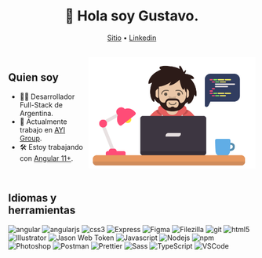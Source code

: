 <h1 align="center">👋 Hola soy Gustavo.</h1>
<p align="center">
  <a href="https://gustavokoutian.com">Sitio</a>  •
  <a href="https://www.linkedin.com/in/gkoutian">Linkedin</a>
</p>

<br />

<img align="right" alt="GIF" src="yo.png" width="340px" style="margin-bottom: 100px"/>

## Quien soy

- 🙍‍♂️ Desarrollador Full-Stack de Argentina.
- 💼 Actualmente trabajo en [AYI Group](https://ayi.group/).
- 🛠️ Estoy trabajando con [Angular 11+](https://angular.io/).

<br />

## Idiomas y herramientas
<p>
  <img alt="angular" src="https://img.shields.io/badge/-Angular-DD0031?style=flat&logo=angular&logoColor=white" />
  <img alt="angularjs" src="https://img.shields.io/badge/-AngularJS-E23237?style=flat&logo=angularjs&logoColor=white" />
  <img alt="css3" src="https://img.shields.io/badge/-CSS3-1572B6?style=flat&logo=css3&logoColor=white" />
  <img alt="Express" src="https://img.shields.io/badge/-Express-000000?style=flat&logo=express&logoColor=white" />
  <img alt="Figma" src="https://img.shields.io/badge/-Figma-F24E1E?style=flat&logo=figma&logoColor=white" />
  <img alt="Filezilla" src="https://img.shields.io/badge/-Filezilla-BF0000?style=flat&logo=FileZilla&logoColor=white" />
  <img alt="git" src="https://img.shields.io/badge/-Git-F05032?style=flat&logo=git&logoColor=white" />
  <img alt="html5" src="https://img.shields.io/badge/-HTML5-E34F26?style=flat&logo=html5&logoColor=white" />
  <img alt="Illustrator" src="https://img.shields.io/badge/-Illustrator-FF9A00?style=flat&logo=adobe-illustrator&logoColor=333333" />
  <img alt="Jason Web Token" src="https://img.shields.io/badge/-JWT-000000?style=flat&logo=json-web-tokens&logoColor=white" />
  <img alt="Javascript" src="https://img.shields.io/badge/-Javascript-F7DF1E?style=flat&logo=javascript&logoColor=333333" />
  <img alt="Nodejs" src="https://img.shields.io/badge/-Nodejs-339933?style=flat&logo=node-dot-js&logoColor=white" />
  <img alt="npm" src="https://img.shields.io/badge/-NPM-CB3837?style=flat&logo=npm&logoColor=white" />
  <img alt="Photoshop" src="https://img.shields.io/badge/-Photoshop-31A8FF?style=flat&logo=adobe-photoshop&logoColor=white" />
  <img alt="Postman" src="https://img.shields.io/badge/-Postman-FF6C37?style=flat&logo=Postman&logoColor=white" />
  <img alt="Prettier" src="https://img.shields.io/badge/-Prettier-F7B93E?style=flat&logo=prettier&logoColor=333333" />
  <img alt="Sass" src="https://img.shields.io/badge/-Sass-CC6699?style=flat&logo=sass&logoColor=white" />
  <img alt="TypeScript" src="https://img.shields.io/badge/-TypeScript-007ACC?style=flat&logo=typescript&logoColor=white" />
  <img alt="VSCode" src="https://img.shields.io/badge/-VS%20Code-007ACC?style=flat&logo=visual-studio-code&logoColor=white" />
</p>
